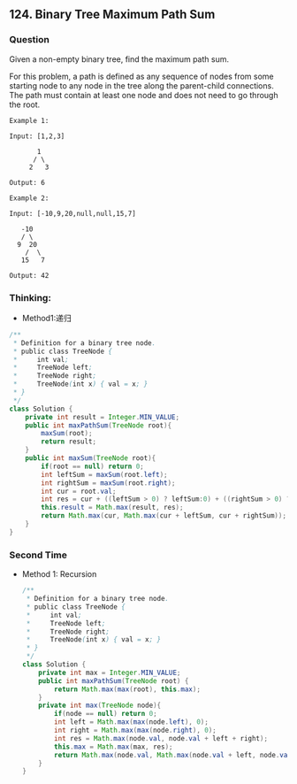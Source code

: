 ## 124. Binary Tree Maximum Path Sum

### Question
Given a non-empty binary tree, find the maximum path sum.

For this problem, a path is defined as any sequence of nodes from some starting node to any node in the tree along the parent-child connections. The path must contain at least one node and does not need to go through the root.

```
Example 1:

Input: [1,2,3]

       1
      / \
     2   3

Output: 6

Example 2:

Input: [-10,9,20,null,null,15,7]

   -10
   / \
  9  20
    /  \
   15   7

Output: 42
```

### Thinking:
* Method1:递归

```Java
/**
 * Definition for a binary tree node.
 * public class TreeNode {
 *     int val;
 *     TreeNode left;
 *     TreeNode right;
 *     TreeNode(int x) { val = x; }
 * }
 */
class Solution {
    private int result = Integer.MIN_VALUE;
    public int maxPathSum(TreeNode root){
        maxSum(root);
        return result;
    }
    public int maxSum(TreeNode root){
        if(root == null) return 0;
        int leftSum = maxSum(root.left);
        int rightSum = maxSum(root.right);
        int cur = root.val;
        int res = cur + ((leftSum > 0) ? leftSum:0) + ((rightSum > 0) ? rightSum:0); //包括当前节点的树的最大值。
        this.result = Math.max(result, res);
        return Math.max(cur, Math.max(cur + leftSum, cur + rightSum)); //返回到上一层的可能性有三种， 只返回当前结点，左结点往上， 右结点往上。
    }
}
```

### Second Time
* Method 1: Recursion
	```Java
	/**
	 * Definition for a binary tree node.
	 * public class TreeNode {
	 *     int val;
	 *     TreeNode left;
	 *     TreeNode right;
	 *     TreeNode(int x) { val = x; }
	 * }
	 */
	class Solution {
		private int max = Integer.MIN_VALUE;
		public int maxPathSum(TreeNode root) {
			return Math.max(max(root), this.max);
		}
		private int max(TreeNode node){
			if(node == null) return 0;
			int left = Math.max(max(node.left), 0);
			int right = Math.max(max(node.right), 0);
			int res = Math.max(node.val, node.val + left + right);
			this.max = Math.max(max, res);
			return Math.max(node.val, Math.max(node.val + left, node.val + right));
		}
	}
	```